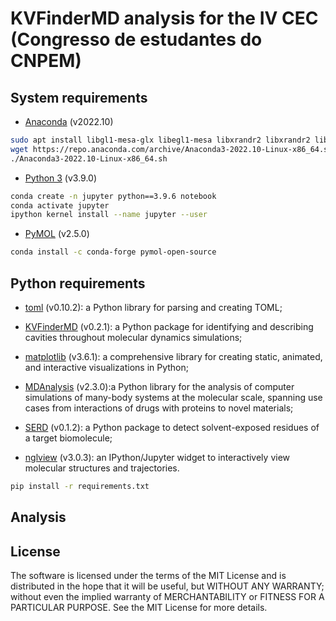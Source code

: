 # KVFinderMD analysis for the IV CEC (Congresso de estudantes do CNPEM)

## System requirements

- [Anaconda](https://www.anaconda.com/) (v2022.10)

```bash
sudo apt install libgl1-mesa-glx libegl1-mesa libxrandr2 libxrandr2 libxss1 libxcursor1 libxcomposite1 libasound2 libxi6 libxtst6
wget https://repo.anaconda.com/archive/Anaconda3-2022.10-Linux-x86_64.sh
./Anaconda3-2022.10-Linux-x86_64.sh
```

- [Python 3](https://www.python.org) (v3.9.0)

```bash
conda create -n jupyter python==3.9.6 notebook
conda activate jupyter
ipython kernel install --name jupyter --user
```

- [PyMOL](https://www.pymol.org) (v2.5.0)

```bash
conda install -c conda-forge pymol-open-source
```

## Python requirements

- [toml](https://pypi.org/project/toml) (v0.10.2): a Python library for parsing and creating TOML;

- [KVFinderMD](https://github.com/LBC-LNBio/KVFinderMD) (v0.2.1): a Python package for identifying and describing cavities throughout molecular dynamics simulations;

- [matplotlib](https://pypi.org/project/matplotlib/) (v3.6.1): a comprehensive library for creating static, animated, and interactive visualizations in Python;

- [MDAnalysis](https://pypi.org/project/MDAnalysis/) (v2.3.0):a Python library for the analysis of computer simulations of many-body systems at the molecular scale, spanning use cases from interactions of drugs with proteins to novel materials;

- [SERD](https://pypi.org/project/SERD/) (v0.1.2): a Python package to detect solvent-exposed residues of a target biomolecule;

- [nglview](https://pypi.org/project/nglview/) (v3.0.3): an IPython/Jupyter widget to interactively view molecular structures and trajectories.

```bash
pip install -r requirements.txt
```

## Analysis



## License

The software is licensed under the terms of the MIT License and is distributed in the hope that it will be useful, but WITHOUT ANY WARRANTY; without even the implied warranty of MERCHANTABILITY or FITNESS FOR A PARTICULAR PURPOSE. See the MIT License for more details.
